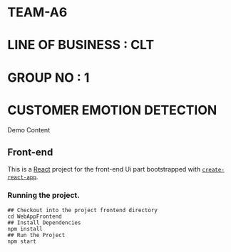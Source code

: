 # TEAM-A6
# LINE OF BUSINESS : CLT
# GROUP NO : 1
# CUSTOMER EMOTION DETECTION

Demo Content

## Front-end

This is a [React](https://reactjs.org/) project for the front-end Ui part bootstrapped with [`create-react-app`](https://github.com/facebook/create-react-app).

### Running the project.

```
## Checkout into the project frontend directory
cd WebAppFrontend 
## Install Dependencies
npm install
## Run the Project
npm start
```
